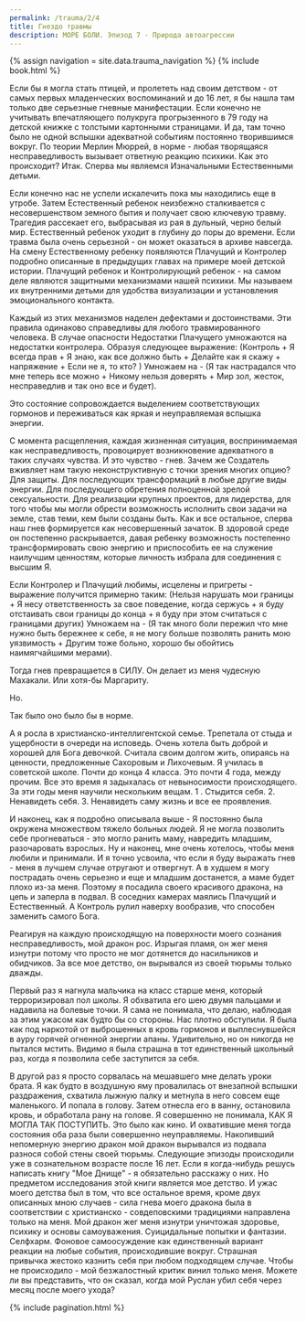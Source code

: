```yaml
---
permalink: /trauma/2/4
title: Гнездо травмы
description: МОРЕ БОЛИ. Эпизод 7 - Природа автоагрессии
---
```

{% assign navigation  = site.data.trauma_navigation %}
{% include book.html %}

Если бы я могла стать птицей, и пролететь над своим детством - от самых первых младенческих воспоминаний и до 16 лет, я бы нашла там только две серьезные гневные манифестации.
Если конечно не учитывать впечатляющего полукруга прогрызенного в 79 году на детской книжке с толстыми картонными страницами.
И да, там точно было не одной вспышки адекватной событиям постоянно творившимся вокруг.
По теории Мерлин Мюррей, в норме - любая творящаяся несправедливость вызывает ответную реакцию психики. Как это происходит?
Итак.
Сперва мы являемся Изначальными Естественными детьми.

Если конечно нас не успели искалечить пока мы находились еще в утробе.
Затем Естественный ребенок неизбежно сталкивается с несовершенством земного бытия и получает свою ключевую травму.
Трагедия рассекает его, выбрасывая из рая в дульный, черно белый мир.
Естественный ребенок уходит в глубину до поры до времени.
Если травма была очень серьезной - он может оказаться в архиве навсегда.
На смену Естественному ребенку появляются Плачущий и Контролер подробно описанные в предыдущих главах на примере моей детской истории.
Плачущий ребенок и Контролирующий ребенок - на самом деле являются защитными механизмами нашей психики.
Мы называем их внутренними детьми для удобства визуализации и установления эмоционального контакта.

Каждый из этих механизмов наделен дефектами и достоинствами.
Эти правила одинаково справедливы для любого травмированного человека. В случае опасности Недостатки Плачущего умножаются на недостатки контролера.
Образуя следующее выражение:
(Контроль + Я всегда прав + Я знаю, как все должно быть + Делайте как я скажу + напряжение + Если не я, то кто? )
Умножаем на -
(Я так настрадался что мне теперь все можно + Никому нельзя доверять + Мир зол, жесток, несправедлив и так оно все и будет).

Это состояние сопровождается выделением соответствующих гормонов и переживаться как яркая и неуправляемая вспышка энергии.

С момента расщепления, каждая жизненная ситуация, воспринимаемая как несправедливость, провоцирует возникновение адекватного в таких случаях чувства.
И это чувство - гнев.
Зачем же Создатель вживляет нам такую неконструктивную с точки зрения многих опцию?
Для защиты.
Для последующих трансформаций в любые другие виды энергии.
Для последующего обретения полноценной зрелой сексуальности.
Для реализации крупных проектов, для лидерства, для того чтобы мы могли обрести возможность исполнить свои задачи на земле, став теми, кем были созданы быть.
Как и все остальное, сперва наш гнев формируется как несовершенный зачаток.
В здоровой среде он постепенно раскрывается, давая ребенку возможность постепенно трансформировать свою энергию и приспособить ее на служение наилучшим ценностям, которые личность избрала для соединения с высшим Я.

Если Контролер и Плачущий любимы, исцелены и пригреты - выражение получится примерно таким:
(Нельзя нарушать мои границы + Я несу ответственность за свое поведение, когда сержусь + я буду отстаивать свои границы до конца + я буду при этом считаться с границами других)
Умножаем на -
(Я так много боли пережил что мне нужно быть бережнее к себе, я не могу больше позволять ранить мою уязвимость + Другим тоже больно, хорошо бы обойтись наимягчайшими мерами).

Тогда гнев превращается в СИЛУ.
Он делает из меня чудесную Махакали.
Или хотя-бы Маргариту.

Но.

Так было оно было бы в норме.

А я росла в христианско-интеллигентской семье. Трепетала от стыда и ущербности в очереди на исповедь. Очень хотела быть доброй и хорошей для Бога девочкой. Считала своим долгом жить, опираясь на ценности, предложенные Сахоровым и Лихочевым.
Я училась в советской школе.
Почти до конца 4 класса. Это почти 4 года, между прочим. Все это время я задыхалась от невыносимости происходящего.
За эти годы меня научили нескольким вещам.
1 . Стыдится себя.
2. Ненавидеть себя.
3. Ненавидеть саму жизнь и все ее проявления.

И наконец, как я подробно описывала выше - Я постоянно была окружена множеством тяжело больных людей.
Я не могла позволить себе прогневаться - это могло ранить маму, навредить младшим, разочаровать взрослых.
Ну и наконец, мне очень хотелось, чтобы меня любили и принимали.
И я точно усвоила, что если я буду выражать гнев - меня в лучшем случае отругают и отвергнут.
А в худшем я могу пострадать очень серьезно и еще и младшим достанется, а маме будет плохо из-за меня.
Поэтому я посадила своего красивого дракона, на цепь и заперла в подвал.
В соседних камерах маялись Плачущий и Естественный.
А Контроль рулил наверху вообразив, что способен заменить самого Бога.

Реагируя на каждую происходящую на поверхности моего сознания несправедливость, мой дракон рос.
Изрыгая пламя, он жег меня изнутри потому что просто не мог дотянется до насильников и обидчиков.
За все мое детство, он вырывался из своей тюрьмы только дважды.

Первый раз я нагнула мальчика на класс старше меня, который терроризировал пол школы.
Я обхватила его шею двумя пальцами и надавила на болевые точки.
Я сама не понимала, что делаю, наблюдая за этим ужасом как будто бы со стороны. Нас плотно обступили.
Я была как под наркотой от выброшенных в кровь гормонов и выплеснувшейся в ауру горячей огненной энергии апаны.
Удивительно, но он никогда не пытался мстить.
Видимо я была страшна в тот единственный школьный раз, когда я позволила себе заступится за себя.

В другой раз я просто сорвалась на мешавшего мне делать уроки брата.
Я как будто в воздушную яму провалилась от внезапной вспышки раздражения, схватила лыжную палку и метнула в него совсем еще маленького. И попала в голову.
Затем отнесла его в ванну, остановила кровь, и обработала рану на голове.
Я совершенно не понимала, КАК Я МОГЛА ТАК ПОСТУПИТЬ.
Это было как кино.
И охватившие меня тогда состояния оба раза были совершенно неуправляемы.
Накопивший непомерную энергию дракон мой дракон вырывался из подвала разнося собой стены своей тюрьмы.
Следующие эпизоды происходили уже в сознательном возрасте после 16 лет.
Если я когда-нибудь решусь написать книгу "Мое Днище" - я обязательно расскажу о них.
Но предметом исследования этой книги является мое детство.
И ужас моего детства был в том, что все остальное время, кроме двух описанных мною случаев - сила гнева моего дракона была в соответствии с христианско - совдеповскими традициями направлена только на меня.
Мой дракон жег меня изнутри уничтожая здоровье, психику и основы самоуважения.
Суицидальные попытки и фантазии.
Селфхарм.
Фоновое самоосуждение как единственный вариант реакции на любые события, происходившие вокруг.
Страшная привычка жестоко казнить себя при любом подходящем случае.
Чтобы не происходило - мой безжалостный критик винил только меня.
Можете ли вы представить, что он сказал, когда мой Руслан убил себя через месяц после моего ухода?

{% include pagination.html %}